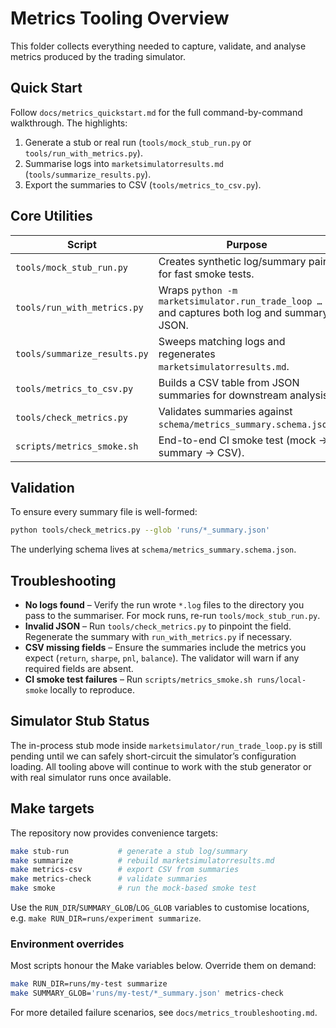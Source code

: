 # Metrics Tooling Overview

This folder collects everything needed to capture, validate, and analyse
metrics produced by the trading simulator.

## Quick Start

Follow `docs/metrics_quickstart.md` for the full command-by-command
walkthrough. The highlights:

1. Generate a stub or real run (`tools/mock_stub_run.py` or
   `tools/run_with_metrics.py`).
2. Summarise logs into `marketsimulatorresults.md`
   (`tools/summarize_results.py`).
3. Export the summaries to CSV (`tools/metrics_to_csv.py`).

## Core Utilities

| Script | Purpose |
| --- | --- |
| `tools/mock_stub_run.py` | Creates synthetic log/summary pairs for fast smoke tests. |
| `tools/run_with_metrics.py` | Wraps `python -m marketsimulator.run_trade_loop …` and captures both log and summary JSON. |
| `tools/summarize_results.py` | Sweeps matching logs and regenerates `marketsimulatorresults.md`. |
| `tools/metrics_to_csv.py` | Builds a CSV table from JSON summaries for downstream analysis. |
| `tools/check_metrics.py` | Validates summaries against `schema/metrics_summary.schema.json`. |
| `scripts/metrics_smoke.sh` | End-to-end CI smoke test (mock → summary → CSV). |

## Validation

To ensure every summary file is well-formed:

```bash
python tools/check_metrics.py --glob 'runs/*_summary.json'
```

The underlying schema lives at `schema/metrics_summary.schema.json`.

## Troubleshooting

- **No logs found** – Verify the run wrote `*.log` files to the directory
  you pass to the summariser. For mock runs, re-run
  `tools/mock_stub_run.py`.
- **Invalid JSON** – Run `tools/check_metrics.py` to pinpoint the field.
  Regenerate the summary with `run_with_metrics.py` if necessary.
- **CSV missing fields** – Ensure the summaries include the metrics you
  expect (`return`, `sharpe`, `pnl`, `balance`). The validator will warn
  if any required fields are absent.
- **CI smoke test failures** – Run
  `scripts/metrics_smoke.sh runs/local-smoke` locally to reproduce.

## Simulator Stub Status

The in-process stub mode inside `marketsimulator/run_trade_loop.py` is
still pending until we can safely short-circuit the simulator’s
configuration loading. All tooling above will continue to work with the
stub generator or with real simulator runs once available.

## Make targets

The repository now provides convenience targets:

```bash
make stub-run           # generate a stub log/summary
make summarize          # rebuild marketsimulatorresults.md
make metrics-csv        # export CSV from summaries
make metrics-check      # validate summaries
make smoke              # run the mock-based smoke test
```

Use the `RUN_DIR`/`SUMMARY_GLOB`/`LOG_GLOB` variables to customise locations, e.g. `make RUN_DIR=runs/experiment summarize`.

### Environment overrides

Most scripts honour the Make variables below. Override them on demand:

```bash
make RUN_DIR=runs/my-test summarize
make SUMMARY_GLOB='runs/my-test/*_summary.json' metrics-check
```

For more detailed failure scenarios, see `docs/metrics_troubleshooting.md`.

